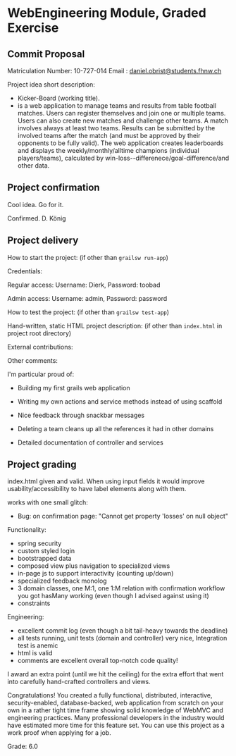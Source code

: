 # WebEngineering Module, Graded Exercise

## Commit Proposal

Matriculation Number: 10-727-014
Email               : daniel.obrist@students.fhnw.ch

Project idea short description: 
* Kicker-Board (working title). 
* is a web application to manage teams and results from table football matches. Users can register themselves and join
one or multiple teams. Users can also create new matches and challenge other teams. A match involves always at least
two teams. Results can be submitted by the involved teams after the match (and must be approved by their opponents
to be fully valid). The web application creates leaderboards and displays the weekly/monthly/alltime champions
(individual players/teams), calculated by win-loss--differenece/goal-difference/and other data.

## Project confirmation

Cool idea. Go for it.

Confirmed.
D. König

## Project delivery <to be filled by student>

How to start the project: (if other than `grailsw run-app`)

Credentials:

Regular access: Username: Dierk, Password: toobad

Admin access: Username: admin, Password: password

How to test the project:  (if other than `grailsw test-app`)

Hand-written, static HTML 
project description:      (if other than `index.html` in project root directory)

External contributions:

Other comments: 

I'm particular proud of:

- Building my first grails web application

- Writing my own actions and service methods instead of using scaffold

- Nice feedback through snackbar messages

- Deleting a team cleans up all the references it had in other domains

- Detailed documentation of controller and services

## Project grading 

index.html given and valid.
When using input fields it would improve usability/accessibility to have label elements along with them.

works with one small glitch:
- Bug: on confirmation page: "Cannot get property 'losses' on null object"

Functionality:
- spring security
- custom styled login
- bootstrapped data
- composed view plus navigation to specialized views
- in-page js to support interactivity (counting up/down)
- specialized feedback monolog
- 3 domain classes, one M:1, one 1:M relation
  with confirmation workflow
  you got hasMany working (even though I advised against using it)
- constraints

Engineering:
- excellent commit log (even though a bit tail-heavy towards the deadline)
- all tests running, unit tests (domain and controller) very nice, Integration test is anemic
- html is valid
- comments are excellent
overall top-notch code quality!

I award an extra point (until we hit the ceiling) for the extra effort that went into
carefully hand-crafted controllers and views.

Congratulations!
You created a fully functional, distributed, interactive, security-enabled, database-backed, web application
from scratch on your own in a rather tight time frame showing solid knowledge of WebMVC and engineering practices.
Many professional developers in the industry would have estimated more time for this feature set.
You can use this project as a work proof when applying for a job.

Grade: 6.0









